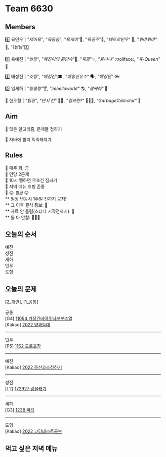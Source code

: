 # Team 6630

## Members

:six:   육민우 | *"제이육"*,  *"육동동"*, *"육개미"*:ant:, *"육공주"*:princess:, *"테트로민우"* 🧩, *"휘바휘바"* 🙌, *"1번남"*:one:

:six:   육예진 | *"반장"*, *"예진이의 문단속"*:door:, *"육깜"*:sparkles:, *"융나니"* :trollface:, *"육-Queen"* 👑

:three: 배성진 | *"깃짱"*,  *"배정신"*:mortar_board:, *"배청산유수"* 🗣️, *"배장원"* :eyeglasses:

:zero: 임세하 | *"알콜짱"*:cocktail:, *"imhelloworld"* 🌎, *"짱쎄하"* 💪

💯 한도형 | *"팀장"*, *"댄서 한"* 🕺🏻, *"걸프란?"* 🤷🏻‍♀️, *"GarbageCollector"* 🤖

## Aim
:dart: 많은 알고리즘, 문제들 접하기

:dart: 자바에 빨리 익숙해지기

## Rules
:pushpin: 매주 화, 금  
:pushpin: 인당 2문제  
:pushpin: 10시 땡하면 무조건 짐싸기  
:pushpin: 저녁 메뉴 취향 존중  
:pushpin: :rage: *벌금* :rage:  
** 일정 변동시 1주일 전까지 공지!!  
** 그 이후 결석 통보: :money_with_wings:  
** 자료 안 올림(스터디 시작전까지): :money_with_wings:    
** 둘 다 안함: :money_with_wings::money_with_wings::money_with_wings:    

## 오늘의 순서
예진  
성진    
세하  
민우  
도형  

## 오늘의 문제

[2_개인], [1_공통]  

공통  
[G4] [11054 가장긴바이토닉부분수열](https://www.acmicpc.net/problem/11054)  
[Kakao] [2022 양과늑대](https://school.programmers.co.kr/learn/courses/30/lessons/92343)  

___
민우  
[P5] [1162 도로포장](https://www.acmicpc.net/problem/1162)  


___
예진  
[Kakao] [2022 등산코스정하기](https://school.programmers.co.kr/learn/courses/30/lessons/118669)  


___
성진  
[L2] [172927 광물캐기](https://school.programmers.co.kr/learn/courses/30/lessons/172927)  


___
세하  
[G3] [1238 파티](https://www.acmicpc.net/problem/1238)  


___
도형  
[Kakao] [2022 코딩테스트공부](https://school.programmers.co.kr/learn/courses/30/lessons/118668)  



## 먹고 싶은 저녁 메뉴
